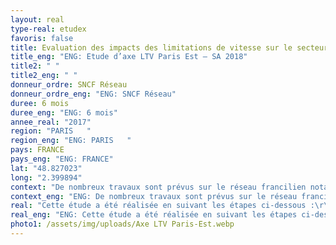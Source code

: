 ```yaml
---
layout: real
type-real: etudex
favoris: false
title: Evaluation des impacts des limitations de vitesse sur le secteur Paris Est
title_eng: "ENG: Etude d’axe LTV Paris Est – SA 2018"
title2: " "
title2_eng: " "
donneur_ordre: SNCF Réseau
donneur_ordre_eng: "ENG: SNCF Réseau"
duree: 6 mois
duree_eng: "ENG: 6 mois"
annee_real: "2017"
region: "PARIS   "
region_eng: "ENG: PARIS   "
pays: FRANCE
pays_eng: "ENG: FRANCE"
lat: "48.827023"
long: "2.399894"
context: "De nombreux travaux sont prévus sur le réseau francilien notamment pour le SA 2018, de ce fait de nombreuses limitations de vitesse (LTV) et d’interruptions temporaires de circulations (ITC) sont prévues en semaine et les week-ends. \r\n\nL’objectif de l’étude est de de déterminer les conditions de traitement des sillons pendant les phases d’activation de ces LTV et ITC afin de mettre en évidence les reports de circulations sur d’autres voies, les modifications d’horaires et accroches, détournement, suppression, etc"
context_eng: "ENG: De nombreux travaux sont prévus sur le réseau francilien notamment pour le SA 2018, de ce fait de nombreuses limitations de vitesse (LTV) et d’interruptions temporaires de circulations (ITC) sont prévues en semaine et les week-ends. \r\n\nL’objectif de l’étude est de de déterminer les conditions de traitement des sillons pendant les phases d’activation de ces LTV et ITC afin de mettre en évidence les reports de circulations sur d’autres voies, les modifications d’horaires et accroches, détournement, suppression, etc"
real: "Cette étude a été réalisée en suivant les étapes ci-dessous :\r\n\n•\tModélisation de l’infrastructure et du plan de transport SA 2018\r\n\n•\tIntégration des LTV et ITC sur des semaines critiques concentrant les périodes de travaux les plus péjorantes\r\n\n•\tAdaptation du plan de transport pour chaque semaine étudiée"
real_eng: "ENG: Cette étude a été réalisée en suivant les étapes ci-dessous :\r\n\n•\tModélisation de l’infrastructure et du plan de transport SA 2018\r\n\n•\tIntégration des LTV et ITC sur des semaines critiques concentrant les périodes de travaux les plus péjorantes\r\n\n•\tAdaptation du plan de transport pour chaque semaine étudiée"
photo1: /assets/img/uploads/Axe LTV Paris-Est.webp
---
```

